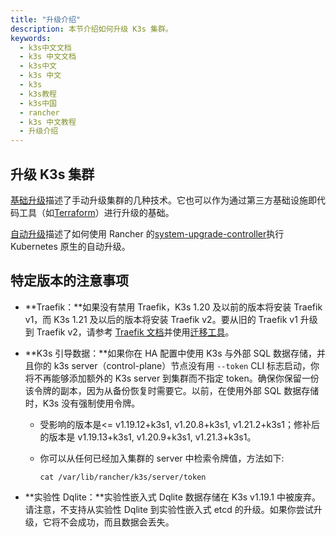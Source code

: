 ```yaml
---
title: "升级介绍"
description: 本节介绍如何升级 K3s 集群。
keywords:
  - k3s中文文档
  - k3s 中文文档
  - k3s中文
  - k3s 中文
  - k3s
  - k3s教程
  - k3s中国
  - rancher
  - k3s 中文教程
  - 升级介绍
---
```


## 升级 K3s 集群

[基础升级](/docs/k3s/upgrades/basic/)描述了手动升级集群的几种技术。它也可以作为通过第三方基础设施即代码工具（如[Terraform](https://www.terraform.io/)）进行升级的基础。

[自动升级](/docs/k3s/upgrades/automated/)描述了如何使用 Rancher 的[system-upgrade-controller](https://github.com/rancher/system-upgrade-controller)执行 Kubernetes 原生的自动升级。

## 特定版本的注意事项

- **Traefik：**如果没有禁用 Traefik，K3s 1.20 及以前的版本将安装 Traefik v1，而 K3s 1.21 及以后的版本将安装 Traefik v2。要从旧的 Traefik v1 升级到 Traefik v2，请参考 [Traefik 文档](https://doc.traefik.io/traefik/migration/v1-to-v2/)并使用[迁移工具](https://github.com/traefik/traefik-migration-tool)。

- **K3s 引导数据：**如果你在 HA 配置中使用 K3s 与外部 SQL 数据存储，并且你的 k3s server（control-plane）节点没有用 `--token` CLI 标志启动，你将不再能够添加额外的 K3s server 到集群而不指定 token。确保你保留一份该令牌的副本，因为从备份恢复时需要它。以前，在使用外部 SQL 数据存储时，K3s 没有强制使用令牌。

  - 受影响的版本是<= v1.19.12+k3s1, v1.20.8+k3s1, v1.21.2+k3s1；修补后的版本是 v1.19.13+k3s1, v1.20.9+k3s1, v1.21.3+k3s1。

  - 你可以从任何已经加入集群的 server 中检索令牌值，方法如下:

    ```
    cat /var/lib/rancher/k3s/server/token
    ```

- **实验性 Dqlite：**实验性嵌入式 Dqlite 数据存储在 K3s v1.19.1 中被废弃。请注意，不支持从实验性 Dqlite 到实验性嵌入式 etcd 的升级。如果你尝试升级，它将不会成功，而且数据会丢失。

